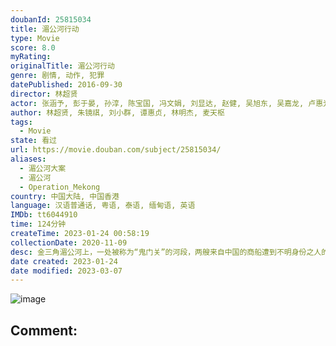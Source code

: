 ```yaml
---
doubanId: 25815034
title: 湄公河行动
type: Movie
score: 8.0
myRating: 
originalTitle: 湄公河行动
genre: 剧情, 动作, 犯罪
datePublished: 2016-09-30
director: 林超贤
actor: 张涵予, 彭于晏, 孙淳, 陈宝国, 冯文娟, 刘显达, 赵健, 吴旭东, 吴嘉龙, 卢惠光, 柏华力·莫高彼斯彻, 维他亚·潘斯林加姆, 战立国, 石占杰, 伍麟凯, 魏蔓, 李佳璇, 郝文婷, 王笑龙, 任蕊, 差拉·恩萨隆, 萨里特·沃林, 纳卡琳·加汉, 钟建龙, 张敏嘉, 陈沛兴, 林美芬, 詹姆斯·阿媞邦德, 徐添发, undefined, undefined, undefined, 于冬, undefined, undefined, undefined, undefined, undefined, undefined, 润·威弗
author: 林超贤, 朱镜祺, 刘小群, 谭惠贞, 林明杰, 麦天枢
tags:
  - Movie
state: 看过
url: https://movie.douban.com/subject/25815034/
aliases:
  - 湄公河大案
  - 湄公河
  - Operation_Mekong
country: 中国大陆, 中国香港
language: 汉语普通话, 粤语, 泰语, 缅甸语, 英语
IMDb: tt6044910
time: 124分钟
createTime: 2023-01-24 00:58:19
collectionDate: 2020-11-09
desc: 金三角湄公河上，一处被称为“鬼门关”的河段，两艘来自中国的商船遭到不明身份之人的枪击袭击。未过多久，泰国军方召开新闻发布会，指责中国商船贩卖毒品。虽然发布会宣称船员全部逃亡，但是十三具遭受残忍杀害的中...
date created: 2023-01-24
date modified: 2023-03-07
---
```


![image](p2380677316.jpg)

Comment:
---
